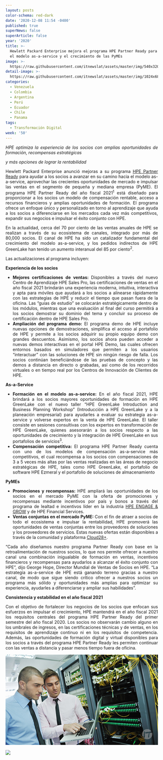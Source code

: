 ```yaml
---
layout: posts
color-schema: red-dark
date: '2020-12-08 11:54 -0400'
published: true
superNews: false
superArticle: false
year: '2020'
title: >-
  Hewlett Packard Enterprise mejora el programa HPE Partner Ready para impulsar
  el modelo as-a-service y el crecimiento de las PyMEs
image: >-
  https://raw.githubusercontent.com/itnewslat/assets/master/img/540x320/Centro-de-Datos-Panduit-p.jpg
detail-image: >-
  https://raw.githubusercontent.com/itnewslat/assets/master/img/1024x680/Centro-de-Datos-Panduit-g.jpg
categories:
  - Venezuela
  - Colombia
  - Argentina
  - Perú
  - Ecuador
  - Chile
  - Panama
tags:
  - Transformación Digital
week: '50'
---
```

<p style="text-align: justify;"><em>HPE optimiza la experiencia de los socios con amplias oportunidades de formación, recompensas estratégicas </em></p>
<p style="text-align: justify;"><em>y más opciones de lograr la rentabilidad</em></p>
<p style="text-align: justify;">Hewlett Packard Enterprise anunció mejoras a su programa <a href="https://www.hpe.com/us/en/solutions/partners.html">HPE Partner Ready</a> para ayudar a los socios a avanzar en su camino hacia el modelo as-a-service, aprovechar las crecientes oportunidades de mercado e impulsar las ventas en el segmento de pequeña y mediana empresa (PyME). El programa HPE Partner Ready del año fiscal 2021<sup>1</sup> está diseñado para proporcionar a los socios un modelo de compensación rentable, acceso a recursos financieros y amplias oportunidades de formación. El programa ofrece un enfoque único y personalizado en torno al aprendizaje que ayuda a los socios a diferenciarse en los mercados cada vez más competitivos, expandir sus negocios e impulsar el éxito conjunto con HPE.</p>
<p style="text-align: justify;">En la actualidad, cerca del 70 por ciento de las ventas anuales de HPE se realizan a través de su ecosistema de canales, integrado por más de 80,000 socios. El canal de HPE ha sido un catalizador fundamental del crecimiento del modelo as-a-service, y los pedidos indirectos de HPE GreenLake han tenido un aumento interanual del 85 por ciento<sup>2</sup>.</p>
<p style="text-align: justify;">Las actualizaciones al programa incluyen:</p>
<p style="text-align: justify;"><strong>Experiencia de los socios</strong></p>

<ul style="text-align: justify;">
	<li><strong>Mejores certificaciones de ventas: </strong>Disponibles a través del nuevo Centro de Aprendizaje HPE Sales Pro, las certificaciones de ventas en el año fiscal 2021 brindarán una experiencia moderna, intuitiva, interactiva y apta para móviles que ayudará a los socios a alinearse rápidamente con las estrategias de HPE y reducir el tiempo que pasan fuera de la oficina. Las “guías de estudio” se colocarán estratégicamente dentro de los módulos, mientras que una evaluación al final del curso permitirá a los socios demostrar su dominio del tema y concluir su proceso de certificación dentro de HPE Sales Pro.</li>
	<li><strong>Ampliación del programa demo: </strong>El programa demo de HPE incluye nuevas opciones de demostraciones, simplifica el acceso al portafolio de HPE y permite a los socios adquirir su propio equipo demo con grandes descuentos. Asimismo, los socios ahora pueden acceder a nuevas demos interactivas en el portal HPE Demo, las cuales ofrecen entornos basados en simuladores que permiten a los usuarios “interactuar” con las soluciones de HPE sin ningún riesgo de falla. Los socios continúan beneficiándose de las pruebas de concepto y las demos a distancia en directo o grabadas, así como de los recorridos virtuales o en tiempo real por los Centros de Innovación de Clientes de HPE.</li>
</ul>
<p style="text-align: justify;"><strong>As-a-Service</strong></p>

<ul style="text-align: justify;">
	<li><strong>Formación en el modelo as-a-service:</strong> En el año fiscal 2021, HPE brindará a los socios mayores oportunidades de formación en HPE GreenLake con el nuevo taller “HPE GreenLake Introduction and Business Planning Workshop” (Introducción a HPE GreenLake y a la planeación empresarial) para ayudarles a evaluar su estrategia as-a-service y volverse expertos en la venta de HPE GreenLake. El taller consiste en sesiones consultivas con los expertos en transformación de HPE GreenLake, quienes asesorarán a los socios respecto a las oportunidades de crecimiento y la integración de HPE GreenLake en sus portafolios de servicios<sup>3</sup>.</li>
	<li><strong>Compensación competitiva:</strong> El programa HPE Partner Ready cuenta con uno de los modelos de compensación as-a-service más competitivos, el cual recompensa a los socios con compensaciones de 3 a 5 veces más altas por las ventas realizadas en las áreas de negocio estratégicas de HPE, tales como HPE GreenLake, el portafolio de software HPE Ezmeral y el portafolio de soluciones de almacenamiento</li>
</ul>
<p style="text-align: justify;"><strong>PyMEs</strong></p>

<ul style="text-align: justify;">
	<li><strong>Promociones y recompensas:</strong> HPE ampliará las oportunidades de los socios en el mercado PyME con la oferta de promociones y recompensas mediante incentivos por país y bonos a través del programa de lealtad e incentivos líder en la industria <a href="https://www.hpeengageandgrow.com/">HPE ENGAGE &amp; GROW</a> y de HPE Financial Services.</li>
	<li><strong>Ventas conjuntas en el mercado PyME: </strong>Con el fin de atraer a socios de todo el ecosistema e impulsar la rentabilidad, HPE promoverá las oportunidades de ventas conjuntas entre los proveedores de soluciones y los proveedores de servicios. Estas nuevas ofertas están disponibles a través de la comunidad y plataforma <a href="https://cloud28plus.com/NA">Cloud28+</a>.</li>
</ul>
<p style="text-align: justify;">“Cada año diseñamos nuestro programa Partner Ready con base en la retroalimentación de nuestros socios, lo que nos permite ofrecer a nuestro canal una combinación inigualable de formación en ventas, incentivos financieros y recompensas para ayudarlos a alcanzar el éxito conjunto con HPE”, dijo George Hope, Director Mundial de Ventas de Socios en HPE. “La estrategia as-a-service de HPE está ganando terreno gracias a nuestro canal, de modo que sigue siendo crítico ofrecer a nuestros socios un programa más sólido y oportunidades más amplias para optimizar su experiencia, ayudarles a diferenciarse y ampliar sus habilidades”.</p>
<p style="text-align: justify;"><strong>Consistencia y estabilidad en el año fiscal 2021</strong></p>
<p style="text-align: justify;">Con el objetivo de fortalecer los negocios de los socios que enfocan sus esfuerzos en impulsar el crecimiento, HPE mantendrá en el año fiscal 2021 los requisitos centrales del programa HPE Partner Ready del primer semestre del año fiscal 2020. Los socios no observarán cambio alguno en los umbrales de ingresos, en las certificaciones técnicas y de ventas, en los requisitos de aprendizaje continuo ni en los requisitos de competencia. Además, las oportunidades de formación digital y virtual disponibles para los socios a través del programa HPE Partner Ready les permiten continuar con las ventas a distancia y pasar menos tiempo fuera de oficina.</p>

![](https://raw.githubusercontent.com/itnewslat/assets/master/img/540x320/Centro-de-Datos-Panduit-p.jpg)

<img src="https://tracker.metricool.com/c3po.jpg?hash=56f88a41e39ab42c063cc51676587a04"/>
